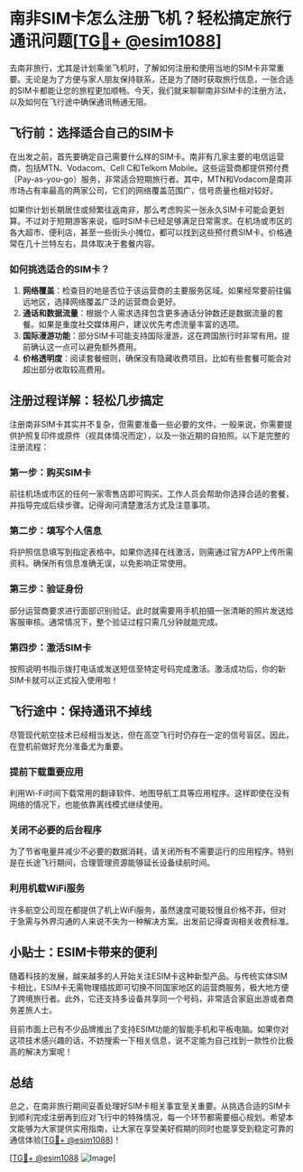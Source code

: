 # 南非SIM卡怎么注册飞机？轻松搞定旅行通讯问题[[TG💪+ @esim1088](https://t.me/s/esim1088)]

去南非旅行，尤其是计划乘坐飞机时，了解如何注册和使用当地的SIM卡非常重要。无论是为了方便与家人朋友保持联系，还是为了随时获取旅行信息，一张合适的SIM卡都能让您的旅程更加顺畅。今天，我们就来聊聊南非SIM卡的注册方法，以及如何在飞行途中确保通讯畅通无阻。

## 飞行前：选择适合自己的SIM卡

在出发之前，首先要确定自己需要什么样的SIM卡。南非有几家主要的电信运营商，包括MTN、Vodacom、Cell C和Telkom Mobile。这些运营商都提供预付费（Pay-as-you-go）服务，非常适合短期旅行者。其中，MTN和Vodacom是南非市场占有率最高的两家公司，它们的网络覆盖范围广，信号质量也相对较好。

如果你计划长期居住或频繁往返南非，那么考虑购买一张永久SIM卡可能会更划算。不过对于短期游客来说，临时SIM卡已经足够满足日常需求。在机场或市区的各大超市、便利店，甚至一些街头小摊位，都可以找到这些预付费SIM卡。价格通常在几十兰特左右，具体取决于套餐内容。

### 如何挑选适合的SIM卡？

1. **网络覆盖**：检查目的地是否位于该运营商的主要服务区域。如果经常要前往偏远地区，选择网络覆盖广泛的运营商会更好。
2. **通话和数据流量**：根据个人需求选择包含更多通话分钟数还是数据流量的套餐。如果是重度社交媒体用户，建议优先考虑流量丰富的选项。
3. **国际漫游功能**：部分SIM卡可能支持国际漫游，这在跨国旅行时非常有用。提前确认这一点可以避免额外费用。
4. **价格透明度**：阅读套餐细则，确保没有隐藏收费项目。比如有些套餐可能会对超出部分收取较高费用。

## 注册过程详解：轻松几步搞定

注册南非SIM卡其实并不复杂，但需要准备一些必要的文件。一般来说，你需要提供护照复印件或原件（视具体情况而定），以及一张近期的自拍照。以下是完整的注册流程：

### 第一步：购买SIM卡
前往机场或市区的任何一家零售店即可购买。工作人员会帮助你选择合适的套餐，并指导完成后续步骤。记得询问清楚激活方式及注意事项。

### 第二步：填写个人信息
将护照信息填写到指定表格中。如果你选择在线激活，则需通过官方APP上传所需资料。确保所有信息准确无误，以免影响正常使用。

### 第三步：验证身份
部分运营商要求进行面部识别验证。此时就需要用手机拍摄一张清晰的照片发送给客服审核。通常情况下，整个验证过程只需几分钟就能完成。

### 第四步：激活SIM卡
按照说明书指示拨打电话或发送短信至特定号码完成激活。激活成功后，你的新SIM卡就可以正式投入使用啦！

## 飞行途中：保持通讯不掉线

尽管现代航空技术已经相当发达，但在高空飞行时仍存在一定的信号盲区。因此，在登机前做好充分准备尤为重要。

### 提前下载重要应用
利用Wi-Fi时间下载常用的翻译软件、地图导航工具等应用程序。这样即使在没有网络的情况下，也能依靠离线模式继续使用。

### 关闭不必要的后台程序
为了节省电量并减少不必要的数据消耗，请关闭所有不需要运行的应用程序。特别是在长途飞行期间，合理管理资源能够延长设备续航时间。

### 利用机载WiFi服务
许多航空公司现在都提供了机上WiFi服务，虽然速度可能较慢且价格不菲，但对于急需与外界沟通的人来说不失为一种解决方案。出发前记得查询相关收费标准。

## 小贴士：ESIM卡带来的便利

随着科技的发展，越来越多的人开始关注ESIM卡这种新型产品。与传统实体SIM卡相比，ESIM卡无需物理插拔即可切换不同国家地区的运营商服务，极大地方便了跨境旅行者。此外，它还支持多设备共享同一个号码，非常适合家庭出游或者商务差旅人士。

目前市面上已有不少品牌推出了支持ESIM功能的智能手机和平板电脑。如果你对这项技术感兴趣的话，不妨搜索一下相关信息，说不定能为自己找到一款性价比极高的解决方案呢！

## 总结

总之，在南非旅行期间妥善处理好SIM卡相关事宜至关重要。从挑选合适的SIM卡到顺利完成注册再到应对飞行中的特殊情况，每一个环节都需要细心规划。希望本文能够为大家提供实用指南，让大家在享受美好假期的同时也能享受到稳定可靠的通信体验[[TG💪+ @esim1088](https://t.me/s/esim1088)]！

[[TG💪+ @esim1088](https://t.me/s/esim1088) ![Image](https://i.postimg.cc/4NQfJmqS/Snipaste-2025-05-13-00-14-12.png)]